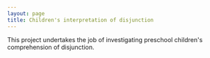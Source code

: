 ```yaml
---
layout: page
title: Children's interpretation of disjunction
---
```


This project undertakes the job of investigating preschool children's comprehension of disjunction. 
